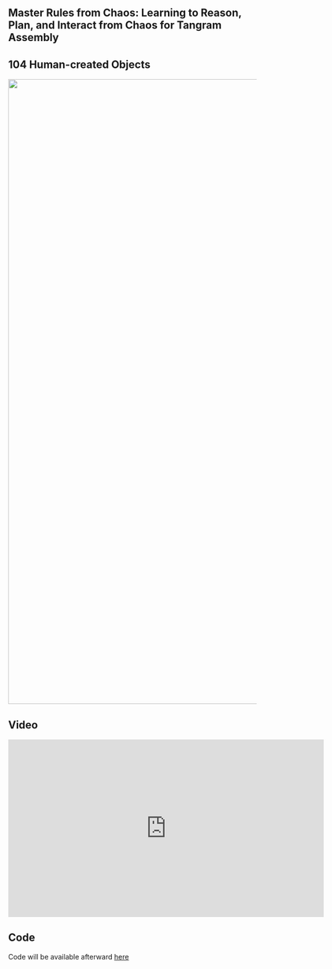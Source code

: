 ## Master Rules from Chaos: Learning to Reason, Plan, and Interact from Chaos for Tangram Assembly

## 104 Human-created Objects

<img src="example.jpg" width="935" height="1267">

## Video

<center> <iframe width="640" height="360" src="https://github.com/RobotLL/MasterRulesFromChaos/assets/32490390/836f0c4c-c94e-41c1-a4fd-d83f74bfa69f" frameborder="0" allow="accelerometer; autoplay; clipboard-write; encrypted-media; gyroscope; picture-in-picture" allowfullscreen></iframe></center> 

## Code
Code will be available afterward [here](https://github.com/RobotLL/MasterRulesFromChaos) 





  
